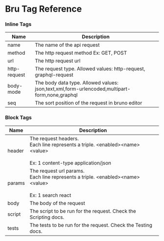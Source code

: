 # Bru Tag Reference

### Inline Tags

|Name  | Description |
|------|-------------|
|name  | The name of the api request |
|method| The http request method Ex: GET, POST|
|url| The http request url|
|http-request| The request type. Allowed values: http-request, graphql-request|
|body-mode | The body data type. Allowed values: json,text,xml,form-urlencoded,multipart-form,none,graphql|
|seq | The sort position of the request in bruno editor |

### Block Tags

|Name  | Description |
|------|-------------|
| header | The request headers.<br /> Each line represents a triple. &lt;enabled&gt;&lt;name&gt;&lt;value&gt; <br /><br /> Ex: 1 content-type application/json|
| params | The request url params.<br /> Each line represents a triple. &lt;enabled&gt;&lt;name&gt;&lt;value&gt; <br /><br /> Ex: 1 search react|
| body | The body of the request |
| script | The script to be run for the request. Check the Scripting docs. |
| tests | The tests to be run for the request. Check the Testing docs. |

